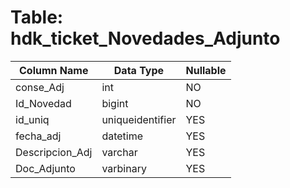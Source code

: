 # Table: hdk_ticket_Novedades_Adjunto

| Column Name | Data Type | Nullable |
|-------------|-----------|----------|
| conse_Adj | int | NO |
| Id_Novedad | bigint | NO |
| id_uniq | uniqueidentifier | YES |
| fecha_adj | datetime | YES |
| Descripcion_Adj | varchar | YES |
| Doc_Adjunto | varbinary | YES |
